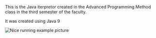 This is the Java iterpretor created in the Advanced Programming Method class in the third semester of the faculty.

It was created using Java 9

![Nice running example picture](https://www.google.ro/images/branding/googlelogo/2x/googlelogo_color_272x92dp.png)
